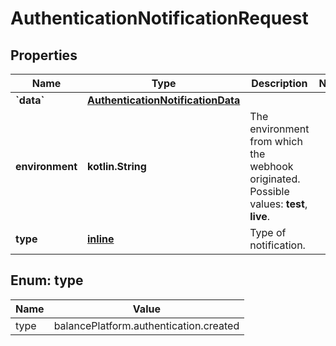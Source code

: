 
# AuthenticationNotificationRequest

## Properties
Name | Type | Description | Notes
------------ | ------------- | ------------- | -------------
**&#x60;data&#x60;** | [**AuthenticationNotificationData**](AuthenticationNotificationData.md) |  | 
**environment** | **kotlin.String** | The environment from which the webhook originated.  Possible values: **test**, **live**. | 
**type** | [**inline**](#Type) | Type of notification. | 


<a name="Type"></a>
## Enum: type
Name | Value
---- | -----
type | balancePlatform.authentication.created



